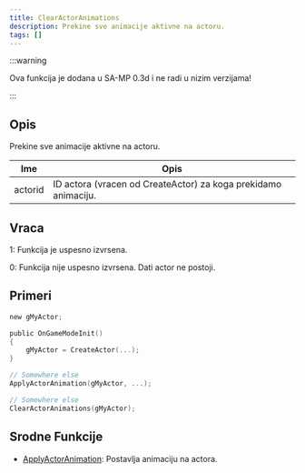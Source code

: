 ```yaml
---
title: ClearActorAnimations
description: Prekine sve animacije aktivne na actoru.
tags: []
---
```


:::warning

Ova funkcija je dodana u SA-MP 0.3d i ne radi u nizim verzijama!

:::

## Opis

Prekine sve animacije aktivne na actoru.

| Ime     | Opis                                                           |
| ------- | -------------------------------------------------------------- |
| actorid | ID actora (vracen od CreateActor) za koga prekidamo animaciju. |

## Vraca

1: Funkcija je uspesno izvrsena.

0: Funkcija nije uspesno izvrsena. Dati actor ne postoji.

## Primeri

```c
new gMyActor;

public OnGameModeInit()
{
    gMyActor = CreateActor(...);
}

// Somewhere else
ApplyActorAnimation(gMyActor, ...);

// Somewhere else
ClearActorAnimations(gMyActor);
```

## Srodne Funkcije

- [ApplyActorAnimation](ApplyActorAnimation.md): Postavlja animaciju na actora.

